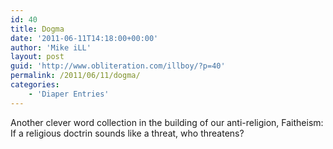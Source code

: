 ```yaml
---
id: 40
title: Dogma
date: '2011-06-11T14:18:00+00:00'
author: 'Mike iLL'
layout: post
guid: 'http://www.obliteration.com/illboy/?p=40'
permalink: /2011/06/11/dogma/
categories:
    - 'Diaper Entries'
---
```


Another clever word collection in the building of our anti-religion, Faitheism: If a religious doctrin sounds like a threat, who threatens?